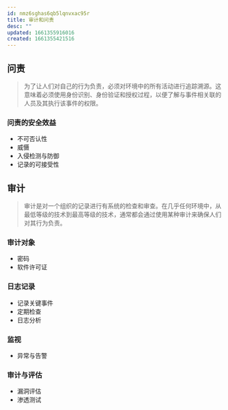 ```yaml
---
id: nmz6sghas6qb5lqnvxac95r
title: 审计和问责
desc: ""
updated: 1661355916016
created: 1661355421516
---
```


## 问责

> 为了让人们对自己的行为负责，必须对环境中的所有活动进行追踪溯源。这意味着必须使用身份识别、身份验证和授权过程，以便了解与事件相关联的人员及其执行该事件的权限。

### 问责的安全效益

- 不可否认性
- 威慑
- 入侵检测与防御
- 记录的可接受性

## 审计

> 审计是对一个组织的记录进行有系统的检查和审查。在几乎任何环境中，从最低等级的技术到最高等级的技术，通常都会通过使用某种审计来确保人们对其行为负责。

### 审计对象

- 密码
- 软件许可证

### 日志记录

- 记录关键事件
- 定期检查
- 日志分析

### 监视

- 异常与告警

### 审计与评估

- 漏洞评估
- 渗透测试
